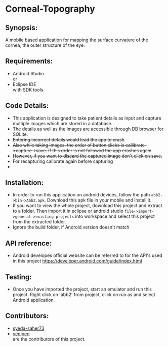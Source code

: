 
# Corneal-Topography
## Synopsis: 
A mobile based application  for mapping the surface curvature of the cornea, the outer structure of the eye.  
## Requirements:
* Android Studio  
or 
* Eclipse IDE  
with SDK tools

## Code Details: 
* This application is designed to take patient details as input and capture multiple images which are stored in a database.
* The details as well as the images are accessible through DB browser for SQLite.
* ~~Entering incorrect details would lead the app to crash~~
* ~~Also while taking images, the order of button clicks is callibrate->capture->save. If this order is not followed the app crashes again~~
* ~~However, if you want to discard the captured image don't click on save.~~
* For recapturing calibrate again before capturing
* 
## Installation:
* In order to run this application on android devices, follow the path 
`abb2->bin->Abb2.apk`.
Download this apk file in your mobile and install it.
* If you want to view the whole project, download this project and extract to a folder. Then import it in eclipse or android studio 
`file->import->general->existing projects`
 into workspace and select this project from the extracted folder.
* Ignore the build folder, if Android version doesn't match

## API reference: 
* Android developes official website can be referred to for the API's used in this project https://developer.android.com/guide/index.html

## Testing:
* Once you have imported the project, start an emulator and run this project. Right click on 'abb2' from project, click on run as and select Android application. 

## Contributors: 
* [syeda-saher73](https://github.com/syeda-saher73)   
* [vedipen](https://github.com/vedipen)  
are the contributors of this project.        
